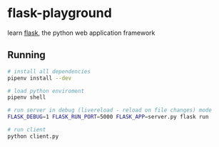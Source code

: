 
# flask-playground

learn [flask](https://www.palletsprojects.com/p/flask/), the python web application framework

## Running

```sh
# install all dependencies
pipenv install --dev

# load python enviroment
pipenv shell

# run server in debug (livereload - reload on file changes) mode
FLASK_DEBUG=1 FLASK_RUN_PORT=5000 FLASK_APP=server.py flask run

# run client
python client.py
```